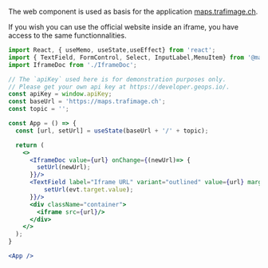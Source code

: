 The web component is used as basis for the application [maps.trafimage.ch](https://map.trafimage.ch).

If you wish you can use the official website inside an iframe, you have access to the same functionnalities.


```jsx
import React, { useMemo, useState,useEffect} from 'react';
import { TextField, FormControl, Select, InputLabel,MenuItem} from '@material-ui/core'
import IframeDoc from './IframeDoc';

// The `apiKey` used here is for demonstration purposes only.
// Please get your own api key at https://developer.geops.io/.
const apiKey = window.apiKey;
const baseUrl = 'https://maps.trafimage.ch';
const topic = '';

const App = () => {
  const [url, setUrl] = useState(baseUrl + '/' + topic);

  return (
    <>
      <IframeDoc value={url} onChange={(newUrl)=> {
        setUrl(newUrl);
      }}/>
      <TextField label="Iframe URL" variant="outlined" value={url} margin="normal" fullWidth onChange={(evt) => {
          setUrl(evt.target.value);
      }}/>
      <div className="container">
        <iframe src={url}/>
      </div>
    </>
  );
}

<App />
```
